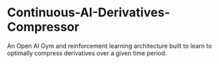 # Continuous-AI-Derivatives-Compressor
An Open AI Gym and reinforcement learning architecture built to learn to optimally compress derivatives over a given time period.
